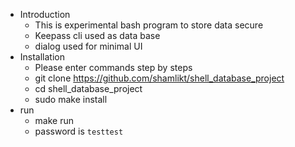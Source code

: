 * Introduction
  - This is experimental bash program to store data secure
  - Keepass cli used as data base
  - dialog used for minimal UI
* Installation
  - Please enter commands step by steps
  - git clone https://github.com/shamlikt/shell_database_project
  - cd shell_database_project
  - sudo make install
* run
  - make run
  - password is `testtest`
